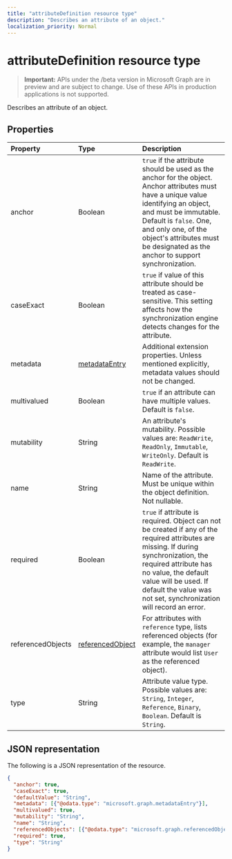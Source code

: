 ```yaml
---
title: "attributeDefinition resource type"
description: "Describes an attribute of an object."
localization_priority: Normal
---
```


# attributeDefinition resource type

> **Important:** APIs under the /beta version in Microsoft Graph are in preview and are subject to change. Use of these APIs in production applications is not supported.

Describes an attribute of an object.

## Properties

| Property      | Type      | Description    |
|:--------------|:----------|:---------------|
|anchor         |Boolean    | `true` if the attribute should be used as the anchor for the object. Anchor attributes must have a unique value identifying an object, and must be immutable. Default is `false`. One, and only one, of the object's attributes must be designated as the anchor to support synchronization. |
|caseExact      |Boolean    |`true` if value of this attribute should be treated as case-sensitive. This setting affects how the synchronization engine detects changes for the attribute.|
|metadata       |[metadataEntry](../resources/synchronization-metadataentry.md)    |Additional extension properties. Unless mentioned explicitly, metadata values should not be changed.|
|multivalued    |Boolean    |`true` if an attribute can have multiple values. Default is `false`.|
|mutability     |String     |An attribute's mutability. Possible values are:  `ReadWrite`, `ReadOnly`, `Immutable`, `WriteOnly`. Default is `ReadWrite`.|
|name           |String     |Name of the attribute. Must be unique within the object definition. Not nullable.|
|required       |Boolean    |`true` if attribute is required. Object can not be created if any of the required attributes are missing. If during synchronization, the required attribute has no value, the default value will be used. If default the value was not set, synchronization will record an error.|
|referencedObjects|[referencedObject](../resources/synchronization-referencedobject.md) |For attributes with `reference` type, lists referenced objects (for example, the `manager` attribute would list `User` as the referenced object).|
|type           |String     |Attribute value type. Possible values are: `String`, `Integer`, `Reference`, `Binary`, `Boolean`. Default is `String`.|

## JSON representation

The following is a JSON representation of the resource.

<!-- {
  "blockType": "resource",
  "optionalProperties": [

  ],
  "@odata.type": "microsoft.graph.attributeDefinition"
}-->

```json
{
  "anchor": true,
  "caseExact": true,
  "defaultValue": "String",
  "metadata": [{"@odata.type": "microsoft.graph.metadataEntry"}],
  "multivalued": true,
  "mutability": "String",
  "name": "String",
  "referencedObjects": [{"@odata.type": "microsoft.graph.referencedObject"}],
  "required": true,
  "type": "String"
}

```

<!-- uuid: 8fcb5dbc-d5aa-4681-8e31-b001d5168d79
2015-10-25 14:57:30 UTC -->
<!-- {
  "type": "#page.annotation",
  "description": "attributeDefinition resource",
  "keywords": "",
  "section": "documentation",
  "tocPath": ""
}-->
